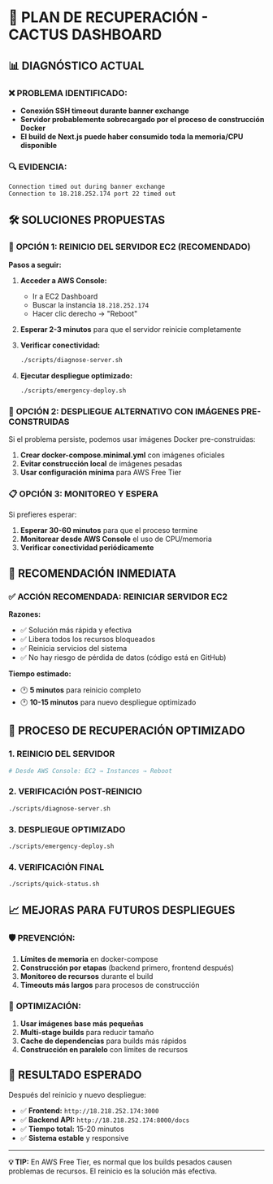 # 🚨 PLAN DE RECUPERACIÓN - CACTUS DASHBOARD

## 📊 DIAGNÓSTICO ACTUAL

### ❌ **PROBLEMA IDENTIFICADO:**
- **Conexión SSH timeout durante banner exchange**
- **Servidor probablemente sobrecargado por el proceso de construcción Docker**
- **El build de Next.js puede haber consumido toda la memoria/CPU disponible**

### 🔍 **EVIDENCIA:**
```
Connection timed out during banner exchange
Connection to 18.218.252.174 port 22 timed out
```

## 🛠️ SOLUCIONES PROPUESTAS

### 🚀 **OPCIÓN 1: REINICIO DEL SERVIDOR EC2 (RECOMENDADO)**

**Pasos a seguir:**

1. **Acceder a AWS Console:**
   - Ir a EC2 Dashboard
   - Buscar la instancia `18.218.252.174`
   - Hacer clic derecho → "Reboot"

2. **Esperar 2-3 minutos** para que el servidor reinicie completamente

3. **Verificar conectividad:**
   ```bash
   ./scripts/diagnose-server.sh
   ```

4. **Ejecutar despliegue optimizado:**
   ```bash
   ./scripts/emergency-deploy.sh
   ```

### 🔧 **OPCIÓN 2: DESPLIEGUE ALTERNATIVO CON IMÁGENES PRE-CONSTRUIDAS**

Si el problema persiste, podemos usar imágenes Docker pre-construidas:

1. **Crear docker-compose.minimal.yml** con imágenes oficiales
2. **Evitar construcción local** de imágenes pesadas
3. **Usar configuración mínima** para AWS Free Tier

### 📋 **OPCIÓN 3: MONITOREO Y ESPERA**

Si prefieres esperar:

1. **Esperar 30-60 minutos** para que el proceso termine
2. **Monitorear desde AWS Console** el uso de CPU/memoria
3. **Verificar conectividad periódicamente**

## 🎯 **RECOMENDACIÓN INMEDIATA**

### ✅ **ACCIÓN RECOMENDADA: REINICIAR SERVIDOR EC2**

**Razones:**
- ✅ Solución más rápida y efectiva
- ✅ Libera todos los recursos bloqueados
- ✅ Reinicia servicios del sistema
- ✅ No hay riesgo de pérdida de datos (código está en GitHub)

**Tiempo estimado:**
- 🕐 **5 minutos** para reinicio completo
- 🕐 **10-15 minutos** para nuevo despliegue optimizado

## 🔄 **PROCESO DE RECUPERACIÓN OPTIMIZADO**

### 1. **REINICIO DEL SERVIDOR**
```bash
# Desde AWS Console: EC2 → Instances → Reboot
```

### 2. **VERIFICACIÓN POST-REINICIO**
```bash
./scripts/diagnose-server.sh
```

### 3. **DESPLIEGUE OPTIMIZADO**
```bash
./scripts/emergency-deploy.sh
```

### 4. **VERIFICACIÓN FINAL**
```bash
./scripts/quick-status.sh
```

## 📈 **MEJORAS PARA FUTUROS DESPLIEGUES**

### 🛡️ **PREVENCIÓN:**
1. **Límites de memoria** en docker-compose
2. **Construcción por etapas** (backend primero, frontend después)
3. **Monitoreo de recursos** durante el build
4. **Timeouts más largos** para procesos de construcción

### 🚀 **OPTIMIZACIÓN:**
1. **Usar imágenes base más pequeñas**
2. **Multi-stage builds** para reducir tamaño
3. **Cache de dependencias** para builds más rápidos
4. **Construcción en paralelo** con límites de recursos

## 🎉 **RESULTADO ESPERADO**

Después del reinicio y nuevo despliegue:

- ✅ **Frontend:** `http://18.218.252.174:3000`
- ✅ **Backend API:** `http://18.218.252.174:8000/docs`
- ✅ **Tiempo total:** 15-20 minutos
- ✅ **Sistema estable** y responsive

---

**💡 TIP:** En AWS Free Tier, es normal que los builds pesados causen problemas de recursos. El reinicio es la solución más efectiva.